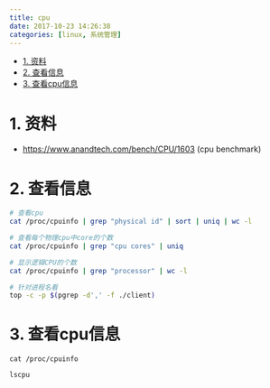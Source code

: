 ```yaml
---
title: cpu
date: 2017-10-23 14:26:38
categories: [linux, 系统管理]
---
```

<!-- TOC -->

- [1. 资料](#1-资料)
- [2. 查看信息](#2-查看信息)
- [3. 查看cpu信息](#3-查看cpu信息)

<!-- /TOC -->


<a id="markdown-1-资料" name="1-资料"></a>
# 1. 资料

* https://www.anandtech.com/bench/CPU/1603 (cpu benchmark)

<a id="markdown-2-查看信息" name="2-查看信息"></a>
# 2. 查看信息

```bash
# 查看cpu
cat /proc/cpuinfo | grep "physical id" | sort | uniq | wc -l

# 查看每个物理cpu中core的个数
cat /proc/cpuinfo | grep "cpu cores" | uniq

# 显示逻辑CPU的个数
cat /proc/cpuinfo | grep "processor" | wc -l

# 针对进程名看
top -c -p $(pgrep -d',' -f ./client)
```

<a id="markdown-3-查看cpu信息" name="3-查看cpu信息"></a>
# 3. 查看cpu信息
```
cat /proc/cpuinfo

lscpu
```